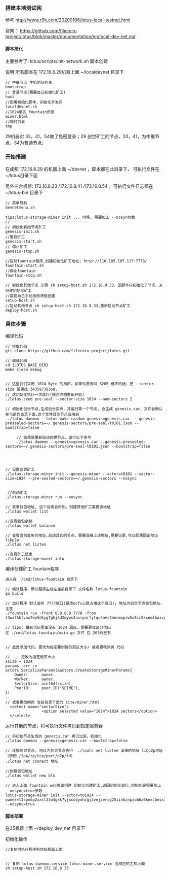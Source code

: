 ### 搭建本地测试网

参考   http://www.r9it.com/20200106/lotus-local-testnet.html

官网： https://github.com/filecoin-project/lotus/blob/master/documentation/en/local-dev-net.md


#### 脚本简化
主要参考了: lotus/scripts/init-network.sh 脚本创建

说明:所有脚本在 172.16.8.29机器上面   ~/localdevnet 目录下

    // 中继节点 主机地址列表
    bootstrap
    // 普通节点(需要自己初始化矿工)
    host
    //部署初始化脚本，初始化开发网
    localdevnet.sh
    //1024扇区 fountain页面
    miner.html
    //临时目录
    tmp

29机器对 33，41，54做了免密登录；29 创世矿工的节点，33，41，为中继节点，54为普通节点;


### 开始搭建

在成都 172.16.8.29 的机器上面 ~/devnet ，脚本都在此目录下， 可执行文件在 ~/lotus目录下面

另外三台机器: 172.16.8.33 /172.16.8.41 /172.16.8.54； 可执行文件日志都在 ~/lotus-bin 目录下
	
	// 菜单导航
	devnetmenu.sh 
	
	tips:lotus-storage-miner init ... 时候, 需要加上 --nosyn参数
	//-----------------------------------
	// 初始化初始节点矿工
	genesis-init.sh
	//重启矿工
	genesis-start.sh
	// 停止矿工
	genesis-stop.sh

	//启动fountain程序,创建初始化矿工地址; http://110.185.107.117:7778/
	fountain-start.sh
	//停止fountain
	fountain-stop.sh

	// 初始化其他节点 示例 sh setup-host.sh 172.16.8.33，该脚本只初始化了节点，未创建初始化矿工
	//需要自己手动按照流程创建
	setup-host.sh
	//启动其他节点 sh setup-host.sh 172.16.8.33,重新启动节点矿工
	deploy-host.sh

	




### 具体步骤


编译代码


    // 拉取代码
    gti clone https://github.com/filecoin-project/lotus.git

    // 编译代码
    cd {LOTUS_BASE_DIR}
    make clean debug 


    // 这里我们采用 1024 Byte 的扇区，如果你要测试 32GB 扇区的话，把 --sector-size 设置成 34359738368,
    // 这初始化执行一次就行(除非你想重新开始)
    ./lotus-seed pre-seal --sector-size 1024 --num-sectors 2

    // 初始化创世节点,生成创世区块，并运行第一个节点, 会生成 genesis.car，文件会默认在当前的目录下面,这个文件其他节点会用到
     ./lotus daemon --lotus-make-random-genesis=genesis.car  --genesis-presealed-sectors=~/.genesis-sectors/pre-seal-t0101.json --bootstrap=false

         // 如果是重新启动创世节点，运行以下命令
         ./lotus daemon --genesis=genesis.car --genesis-presealed-sectors=~/.genesis-sectors/pre-seal-t0101.json --bootstrap=false
   

    

    // 设置创世矿工
    ./lotus-storage-miner init --genesis-miner --actor=t0101 --sector-size=1024 --pre-sealed-sectors=~/.genesis-sectors --nosync
    

     //启动矿工
    ./lotus-storage-miner run --nosync

    // 查看钱包地址, 这个后面会用到，创建其他矿工需要该地址
    ./lotus wallet list

    //查看钱包余额
    ./lotus wallet balance
    
    // 查看当前监听的地址,启动其它的节点，需要连接上该地址,需要记录,可以配置固定地址 libp2p
    ./lotus net listen

    //查看矿工信息
    ./lotus-storage-miner info


编译创建矿工 fountain程序

    进入在 ./cmd/lotus-fountain 目录下

    // 编译程序，默认程序生成在当前目录下 文件名称 lotus-fountain 
    go build

    // 运行程序 默认监听 7777端口(要改ocfs心跳占用这个端口); 地址为创世节点钱包地址，注意   
    ./fountain run -front 0.0.0.0:7778 -from t3wx7kkfvox2wp5dkyg7ghj5d2wyws4axrparfytqu4nvs3mosmopzw5o5ic5kxnmlbaivgob6rww5fcsygj6q

    // tips: 最新代码里面没有 1024 扇区，需要更改部分代码
    在 ./cmd/lotus-fountain/main.go 文件 在 263行左右


    // 此处添加代码，更改为指定要创建的扇区大小/ 或者更改网页 代码
    
    // ... 更改为指定扇区大小
    ssize = 1024 
	params, err := actors.SerializeParams(&actors.CreateStorageMinerParams{
		Owner:      owner,
		Worker:     owner,
		SectorSize: uint64(ssize),
		PeerID:     peer.ID("SETME"),
	})
    ...
    // 或者更改网页 当前目录下面的 site/miner.html
      <select name="sectorSize">
                    <option selected value="1024">1024 sectors</option>
      </select>




 运行其他的节点，将可执行文件拷贝到指定服务器

    // 将初始节点生成的 genecis.car 拷贝过来，初始化
    ./lotus daemon --genesis=genesis.car --bootstrap=false   
    
    // 连接创世节点, 地址为创世节点执行  ./louts net listen 出来的地址 libp2p地址（示例 /ip4/ip/tcp/port/p2p/id）
    ./lotus net connect 地址

    //创建钱包地址
    ./lotus wallet new bls

    // 进入上面 fountain web页面创建 初始化创建矿工,返回初始化就行,初始化是需要加上 --nosync=true参数
    lotus-storage-miner init --actor=t01424 --owner=t3spmep2xxsl33o4gxk7yjxcobyohzgj3vejzerug25iinbznpzob6a6kexcbeix73th6vjtzfq7boakfdtd6a --nosync=true


#### 脚本部署

在35机器上面 ~/deploy_dev_net 目录下

初始化操作

    //复制可执行程序到目标机器上面


    // 复制 lotus-daemon.service lotus-miner.service 当相应的主机上面
    sh setup-host.sh 172.16.8.33









    

